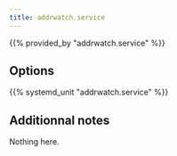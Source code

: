 ```yaml
---
title: addrwatch.service
---
```


{{% provided_by "addrwatch.service" %}}

## Options

{{% systemd_unit "addrwatch.service" %}}

## Additionnal notes

Nothing here.